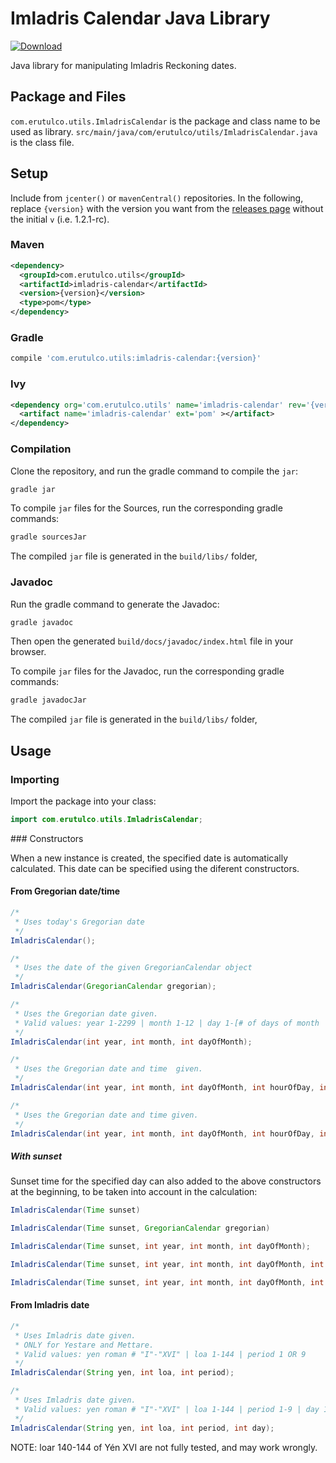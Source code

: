 # Imladris Calendar Java Library

[ ![Download](https://api.bintray.com/packages/joaquingatica/erutulco/imladris-calendar/images/download.svg) ](https://bintray.com/joaquingatica/erutulco/imladris-calendar/_latestVersion)

Java library for manipulating Imladris Reckoning dates.

## Package and Files
`com.erutulco.utils.ImladrisCalendar` is the package and class name to be used as library.
`src/main/java/com/erutulco/utils/ImladrisCalendar.java` is the class file.

## Setup

Include from `jcenter()` or `mavenCentral()` repositories.
In the following, replace `{version}` with the version you want from the [releases page](https://github.com/joaquingatica/imladris-calendar/releases) without the initial `v` (i.e. 1.2.1-rc).

### Maven

```xml
<dependency>
  <groupId>com.erutulco.utils</groupId>
  <artifactId>imladris-calendar</artifactId>
  <version>{version}</version>
  <type>pom</type>
</dependency>
```

### Gradle

```groovy
compile 'com.erutulco.utils:imladris-calendar:{version}'
```

### Ivy

```xml
<dependency org='com.erutulco.utils' name='imladris-calendar' rev='{version}'>
  <artifact name='imladris-calendar' ext='pom' ></artifact>
</dependency>
```

### Compilation

Clone the repository, and run the gradle command to compile the `jar`:

```bash
gradle jar
```

To compile `jar` files for the Sources, run the corresponding gradle commands:
```bash
gradle sourcesJar
```
The compiled `jar` file is generated in the `build/libs/` folder,

### Javadoc

Run the gradle command to generate the Javadoc:

```bash
gradle javadoc
```

Then open the generated `build/docs/javadoc/index.html` file in your browser.

To compile `jar` files for the Javadoc, run the corresponding gradle commands:
```bash
gradle javadocJar
```
The compiled `jar` file is generated in the `build/libs/` folder,

## Usage

### Importing

Import the package into your class:

```java
import com.erutulco.utils.ImladrisCalendar;
```

### Constructors

When a new instance is created, the specified date is automatically calculated. This date can be specified using the diferent constructors. 

#### From Gregorian date/time

```java
/*
 * Uses today's Gregorian date 
 */
ImladrisCalendar();
```

```java
/*
 * Uses the date of the given GregorianCalendar object
 */
ImladrisCalendar(GregorianCalendar gregorian);
```

```java
/*
 * Uses the Gregorian date given.
 * Valid values: year 1-2299 | month 1-12 | day 1-[# of days of month 'month']
 */
ImladrisCalendar(int year, int month, int dayOfMonth);
```

```java
/*
 * Uses the Gregorian date and time  given.
 */
ImladrisCalendar(int year, int month, int dayOfMonth, int hourOfDay, int minute) 
```

```java
/*
 * Uses the Gregorian date and time given.
 */
ImladrisCalendar(int year, int month, int dayOfMonth, int hourOfDay, int minute, int second)
```

##### With sunset

Sunset time for the specified day can also added to the above constructors at the beginning, to be taken into account in the calculation:

```java
ImladrisCalendar(Time sunset)
```

```java
ImladrisCalendar(Time sunset, GregorianCalendar gregorian)
```

```java
ImladrisCalendar(Time sunset, int year, int month, int dayOfMonth);
```

```java
ImladrisCalendar(Time sunset, int year, int month, int dayOfMonth, int hourOfDay, int minute)
```

```java
ImladrisCalendar(Time sunset, int year, int month, int dayOfMonth, int hourOfDay, int minute, int second)
```

#### From Imladris date

```java
/*
 * Uses Imladris date given.
 * ONLY for Yestare and Mettare.
 * Valid values: yen roman # "I"-"XVI" | loa 1-144 | period 1 OR 9
 */
ImladrisCalendar(String yen, int loa, int period);
```

```java
/*
 * Uses Imladris date given.
 * Valid values: yen roman # "I"-"XVI" | loa 1-144 | period 1-9 | day 1-[# of days of period 'period']
 */
ImladrisCalendar(String yen, int loa, int period, int day);
```

NOTE: loar 140-144 of Yén XVI are not fully tested, and may work wrongly.
